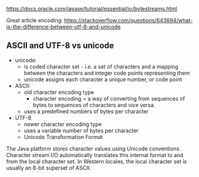 https://docs.oracle.com/javase/tutorial/essential/io/bytestreams.html

Great article encoding:
https://stackoverflow.com/questions/643694/what-is-the-difference-between-utf-8-and-unicode

## ASCII and UTF-8 vs unicode
* unicode:
    * is coded character set - i.e. a set of characters and a mapping between the characters and integer code points representing them
    * unicode assigns each character a unique number, or code point
* ASCII:
    * old character encoding type
        * character encoding = a way of converting from sequences of bytes to sequences of characters and vice versa. 
    * uses a predefined numbers of bytes per character
* UTF-8
    * newer character encoding type
    * uses a variable number of bytes per character
    * Unicode Transformation Format
    
The Java platform stores character values using Unicode conventions. Character stream I/O automatically translates this internal format to and from the local character set. In Western locales, the local character set is usually an 8-bit superset of ASCII.